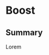 # Boost

## Summary

Lorem

<!-- :::info
A full list of Olympus assets is available on the [Olympus Treasury Dashboard](https://app.olympusdao.finance/#/dashboard)
::: -->
